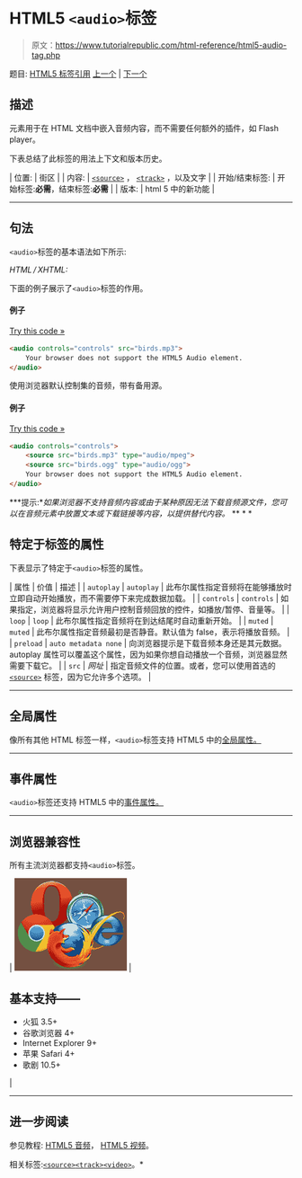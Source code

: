 # HTML5 `<audio>`标签

> 原文：<https://www.tutorialrepublic.com/html-reference/html5-audio-tag.php>

题目: [HTML5 标签引用](html5-tags.php) [上一个](html5-aside-tag.php) | [下一个](html-b-tag.php)

## 描述

元素用于在 HTML 文档中嵌入音频内容，而不需要任何额外的插件，如 Flash player。

下表总结了此标签的用法上下文和版本历史。

| 位置: | 街区 |
| 内容: | [`<source>`](html5-source-tag.php) ， [`<track>`](html5-track-tag.php) ，以及文字 |
| 开始/结束标签: | 开始标签:**必需**，结束标签:**必需** |
| 版本: | html 5 中的新功能 |

* * *

## 句法

`<audio>`标签的基本语法如下所示:

*HTML / XHTML:* <audio> ... </audio>

下面的例子展示了`<audio>`标签的作用。

#### 例子

[Try this code »](../codelab.php?topic=html5&file=audio-tag "Try this code using online Editor")

```html
<audio controls="controls" src="birds.mp3">
    Your browser does not support the HTML5 Audio element.
</audio>
```

使用浏览器默认控制集的音频，带有备用源。

#### 例子

[Try this code »](../codelab.php?topic=html5&file=audio-tag-with-multiple-sources "Try this code using online Editor")

```html
<audio controls="controls">
    <source src="birds.mp3" type="audio/mpeg">
    <source src="birds.ogg" type="audio/ogg">
    Your browser does not support the HTML5 Audio element.
</audio>
```

 ***提示:**如果浏览器不支持音频内容或由于某种原因无法下载音频源文件，您可以在音频元素中放置文本或下载链接等内容，以提供替代内容。*  ** * *

## 特定于标签的属性

下表显示了特定于`<audio>`标签的属性。

| 属性 | 价值 | 描述 |
| `autoplay` | `autoplay` | 此布尔属性指定音频将在能够播放时立即自动开始播放，而不需要停下来完成数据加载。 |
| `controls` | `controls` | 如果指定，浏览器将显示允许用户控制音频回放的控件，如播放/暂停、音量等。 |
| `loop` | `loop` | 此布尔属性指定音频将在到达结尾时自动重新开始。 |
| `muted` | `muted` | 此布尔属性指定音频最初是否静音。默认值为 false，表示将播放音频。 |
| `preload` | `auto
metadata
none` | 向浏览器提示是下载音频本身还是其元数据。autoplay 属性可以覆盖这个属性，因为如果你想自动播放一个音频，浏览器显然需要下载它。 |
| `src` | *网址* | 指定音频文件的位置。或者，您可以使用首选的 [`<source>`](html5-source-tag.php) 标签，因为它允许多个选项。 |

* * *

## 全局属性

像所有其他 HTML 标签一样，`<audio>`标签支持 HTML5 中的[全局属性。](html5-global-attributes.php)

* * *

## 事件属性

`<audio>`标签还支持 HTML5 中的[事件属性。](html5-event-attributes.php)

* * *

## 浏览器兼容性

所有主流浏览器都支持`<audio>`标签。

| ![Browsers Icon](img/e9331123c77668c1832e541c2fca1002.png) | 

## 基本支持——

*   火狐 3.5+
*   谷歌浏览器 4+
*   Internet Explorer 9+
*   苹果 Safari 4+
*   歌剧 10.5+

 |

* * *

## 进一步阅读

参见教程: [HTML5 音频](../html-tutorial/html5-audio.php)， [HTML5 视频](../html-tutorial/html5-video.php)。

相关标签:[`<source>`](html5-source-tag.php)[`<track>`](html5-track-tag.php)[`<video>`](html5-video-tag.php)。*